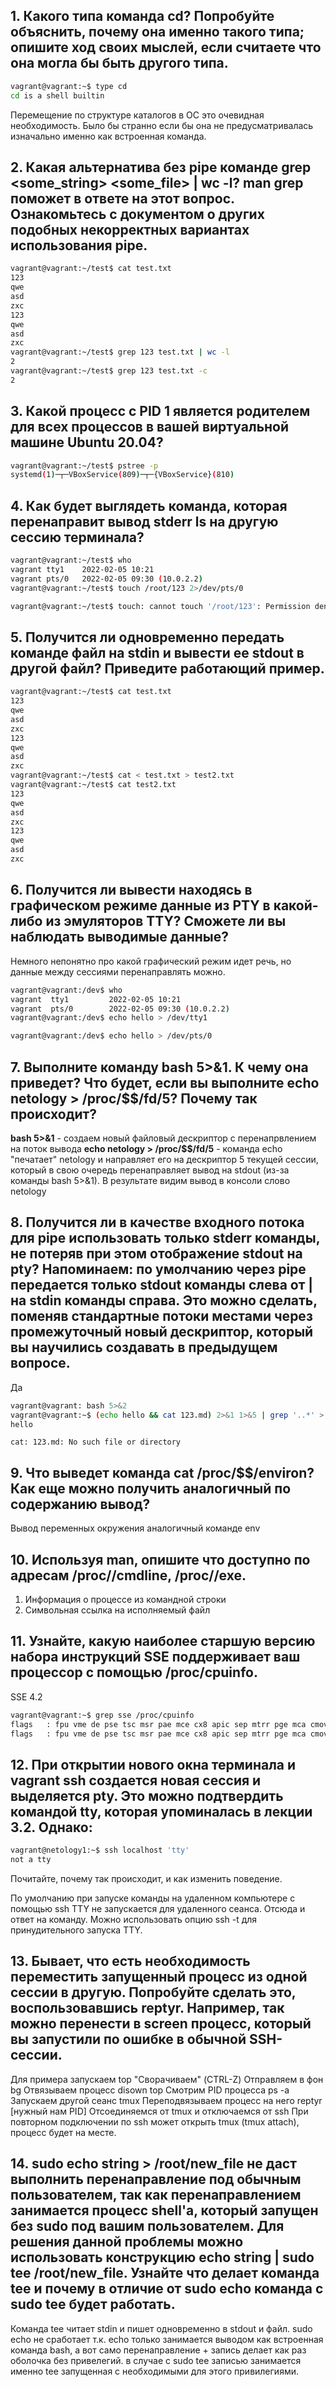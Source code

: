 ## 1. Какого типа команда cd? Попробуйте объяснить, почему она именно такого типа; опишите ход своих мыслей, если считаете что она могла бы быть другого типа.

```bash
vagrant@vagrant:~$ type cd
cd is a shell builtin
```

Перемещение по структуре каталогов в ОС это очевидная необходимость. Было бы странно если бы она не предусматривалась изначально именно как встроенная команда.

## 2. Какая альтернатива без pipe команде grep <some_string> <some_file> | wc -l? man grep поможет в ответе на этот вопрос. Ознакомьтесь с документом о других подобных некорректных вариантах использования pipe.

```bash
vagrant@vagrant:~/test$ cat test.txt
123
qwe
asd
zxc
123
qwe
asd
zxc
vagrant@vagrant:~/test$ grep 123 test.txt | wc -l
2
vagrant@vagrant:~/test$ grep 123 test.txt -c
2
```

## 3. Какой процесс с PID 1 является родителем для всех процессов в вашей виртуальной машине Ubuntu 20.04?

```bash
vagrant@vagrant:~/test$ pstree -p
systemd(1)─┬─VBoxService(809)─┬─{VBoxService}(810)
```

## 4. Как будет выглядеть команда, которая перенаправит вывод stderr ls на другую сессию терминала?

```bash
vagrant@vagrant:~/test$ who
vagrant tty1	2022-02-05 10:21
vagrant pts/0	2022-02-05 09:30 (10.0.2.2)
vagrant@vagrant:~/test$ touch /root/123 2>/dev/pts/0
```

```bash
vagrant@vagrant:~/test$ touch: cannot touch '/root/123': Permission denied
```

## 5. Получится ли одновременно передать команде файл на stdin и вывести ее stdout в другой файл? Приведите работающий пример.

```bash
vagrant@vagrant:~/test$ cat test.txt
123
qwe
asd
zxc
123
qwe
asd
zxc
vagrant@vagrant:~/test$ cat < test.txt > test2.txt
vagrant@vagrant:~/test$ cat test2.txt
123
qwe
asd
zxc
123
qwe
asd
zxc
```

## 6. Получится ли вывести находясь в графическом режиме данные из PTY в какой-либо из эмуляторов TTY? Сможете ли вы наблюдать выводимые данные?

Немного непонятно про какой графический режим идет речь, но данные между сессиями перенаправлять можно.

```bash
vagrant@vagrant:/dev$ who
vagrant  tty1         2022-02-05 10:21
vagrant  pts/0        2022-02-05 09:30 (10.0.2.2)
vagrant@vagrant:/dev$ echo hello > /dev/tty1
```

```bash
vagrant@vagrant:/dev$ echo hello > /dev/pts/0
```

## 7. Выполните команду bash 5>&1. К чему она приведет? Что будет, если вы выполните echo netology > /proc/$$/fd/5? Почему так происходит?

**bash 5>&1** - создаем новый файловый дескриптор с перенапрвлением на поток вывода
**echo netology > /proc/$$/fd/5** - команда echo "печатает" netology и направляет его на дескриптор 5 текущей сессии, который в свою очередь перенаправляет вывод на stdout (из-за команды bash 5>&1). В результате видим вывод в консоли слово netology

## 8. Получится ли в качестве входного потока для pipe использовать только stderr команды, не потеряв при этом отображение stdout на pty? Напоминаем: по умолчанию через pipe передается только stdout команды слева от | на stdin команды справа. Это можно сделать, поменяв стандартные потоки местами через промежуточный новый дескриптор, который вы научились создавать в предыдущем вопросе.

Да

```bash
vagrant@vagrant: bash 5>&2
vagrant@vagrant:~$ (echo hello && cat 123.md) 2>&1 1>&5 | grep '..*' > /dev/tty1
hello
```

```bah
cat: 123.md: No such file or directory
```

## 9. Что выведет команда cat /proc/$$/environ? Как еще можно получить аналогичный по содержанию вывод?

Вывод переменных окружения аналогичный команде env

## 10. Используя man, опишите что доступно по адресам /proc/<PID>/cmdline, /proc/<PID>/exe.

1. Информация о процессе из командной строки
2. Символьная ссылка на исполняемый файл

## 11. Узнайте, какую наиболее старшую версию набора инструкций SSE поддерживает ваш процессор с помощью /proc/cpuinfo.

SSE 4.2

```bash
vagrant@vagrant:~$ grep sse /proc/cpuinfo
flags   : fpu vme de pse tsc msr pae mce cx8 apic sep mtrr pge mca cmov pat pse36 clflush mmx fxsr sse sse2 ht syscall nx rdtscp lm constant_tsc rep_good nopl xtopology nonstop_tsc cpuid tsc_known_freq pni ssse3 cx16 pcid sse4_1 sse4_2 hypervisor lahf_lm invpcid_single pti fsgsbase invpcid md_clear flush_l1d arch_capabilities
flags   : fpu vme de pse tsc msr pae mce cx8 apic sep mtrr pge mca cmov pat pse36 clflush mmx fxsr sse sse2 ht syscall nx rdtscp lm constant_tsc rep_good nopl xtopology nonstop_tsc cpuid tsc_known_freq pni ssse3 cx16 pcid sse4_1 sse4_2 hypervisor lahf_lm invpcid_single pti fsgsbase invpcid md_clear flush_l1d arch_capabilities
```

## 12. При открытии нового окна терминала и vagrant ssh создается новая сессия и выделяется pty. Это можно подтвердить командой tty, которая упоминалась в лекции 3.2. Однако:

```bash
vagrant@netology1:~$ ssh localhost 'tty'
not a tty
```

Почитайте, почему так происходит, и как изменить поведение.

По умолчанию при запуске команды на удаленном компьютере с помощью ssh TTY не запускается для удаленного сеанса. Отсюда и ответ на команду.
Можно использовать опцию ssh -t для принудительного запуска TTY.

## 13. Бывает, что есть необходимость переместить запущенный процесс из одной сессии в другую. Попробуйте сделать это, воспользовавшись reptyr. Например, так можно перенести в screen процесс, который вы запустили по ошибке в обычной SSH-сессии.

Для примера запускаем top
"Сворачиваем" (CTRL-Z)
Отправляем в фон bg
Отвязываем процесс disown top
Смотрим PID процесса ps -a
Запускаем другой сеанс tmux
Переподвязываем процесс на него reptyr [нужный нам PID]
Отсоединяемся от tmux и отключаемся от ssh
При повторном подключении по ssh может открыть tmux (tmux attach), процесс будет на месте.

## 14. sudo echo string > /root/new_file не даст выполнить перенаправление под обычным пользователем, так как перенаправлением занимается процесс shell'а, который запущен без sudo под вашим пользователем. Для решения данной проблемы можно использовать конструкцию echo string | sudo tee /root/new_file. Узнайте что делает команда tee и почему в отличие от sudo echo команда с sudo tee будет работать.

Команда tee читает stdin и пишет одновременно в stdout и файл.
sudo echo не сработает т.к. echo только занимается выводом как встроенная команда bash, а вот само перенаправление + запись делает как раз оболочка без привелегий.
в случае с sudo tee записью занимается именно tee запущенная с необходимыми для этого привилегиями.